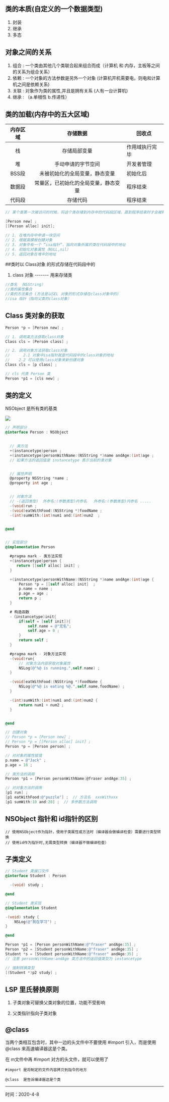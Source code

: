 ## 类的本质(自定义的一个数据类型)

1. 封装
2. 继承
3. 多态



## 对象之间的关系

1. 组合 :  一个类由其他几个类联合起来组合而成（计算机 和 内存，主板等之间的关系为组合关系）
2. 依赖 : 一个对象的方法参数是另外一个对象 (计算机开机需要电，则电和计算机之间是依赖关系)
3. 关联 : 对象作为类的属性,并且是拥有关系 (人有一台计算机)
4. 继承 : （a.单根性  b.传递性）



## 类的加载(内存中的五大区域)

| 内存区域 |               存储数据               | 回收点         |
| :------: | :----------------------------------: | -------------- |
|    栈    |             存储局部变量             | 作用域执行完毕 |
|    堆    |          手动申请的字节空间          | 开发者管理     |
|  BSS段   |    未被初始化的全局变量，静态变量    | 初始化后       |
|  数据段  | 常量区，已初始化的全局变量，静态变量 | 程序结束       |
|  代码段  |               存储代码               | 程序结束       |

```objective-c
// 某个类第一次被访问的时候，将这个类存储到内存中的代码段区域，直到程序结束时才会被释放，这个过程叫做类加载。

[Person new] ;
[[Person alloc] init];

// 1. 在堆内存中申请一块空间
// 2. 根据类模板创建对象
// 3. 对象中有一个 “isa指针”，指向对象所属的类在代码段中的地址
// 4. 初始化对象属性（NULL,nil）
// 5. 返回对象在堆中的地址

```



##类时以 Class对象 的形式存储在代码段中的

1. class 对象 ------- 用来存储类

```objective-c
//类名 （NSString）
//类的属性集合
//类的方法集合 (方法是以SEL 对象的形式存储在class对象中的)
//isa 指针（指向父类的class对象）
```



## Class 类对象的获取

```objective-c
Person *p = [Person new] ;

// 1. 调用类方法获取class对象
Class cls = [Person class] ;

// 2. 调用对象方法获取class对象
// 		2.1 对象中isa指针就是代码段中的class对象的地址
//    2.2 可以使用class对象来新创建对象
Class cls = [p class] ;

// cls 代表 Person 类
Person *p1 = [cls new] ;
```



## 类的定义

NSObject 是所有类的基类

![](../images/2011021920525849.jpg)

```objective-c
// 声明部分
@interface Person : NSObject

  
  // 类方法
  +(instancetype)person ;
  +(instancetype)personWithName:(NSString *)name andAge:(int)age ;
  // 如果方法的返回值是 instancetype 表示当前的类对象


  // 属性声明
  @property NSString *name ;
  @property int age ;


  // 对象方法
  // -(返回类型)  外参名:(参数类型)内参名   外参名:(参数类型)内参名 .....
  -(void)run ;
  -(void)eatWithFood:(NSString *)foodName ;
  -(int)sumWith:(int)num1 and:(int)num2  ;


@end
```

```objective-c

// 实现部分
@implementation Person

  #pragma mark - 类方法实现
  +(instancetype)person {
     return [[self alloc] init] ;
  }

  +(instancetype)personWithName:(NSString *)name andAge:(int)age {
      Person *p = [[self alloc] init]  ;
      p.name = name ;
      p.age = age ;
      return p ;
  }

  # 构造函数
  -（instancetype)init{
      if(self = [self init]){
          self.name = @"无名"; 
          self.age = 0 ;
      }
      return self ;
  }

  #pragma mark - 对象方法实现
  -(void)run{
      // 对象方法内部获取对象属性
      NSLog(@"%@ is running.",self.name) ;
  }

  -(void)eatWithFood:(NSString *)foodName {
      NSLog(@"%@ is eating %@.",self.name,foodName) ;
  }

  -(int)sumWith:(int)num1 and:(int)num2 {
      return num1 + num2 ;
  }


@end
```



```objective-c
// 创建对象
// Person *p = [Person new] ;
// Person *p = [[Person alloc] init] ;
Person *p = [Person person] ;

// 对对象的属性赋值
p.name = @"Jack" ;
p.age = 18 ;

// 类方法的调用
Person *p1 = [Person personWithName:@fraser andAge:35] ;

// 对对象方法的调用
[p1 run] ;
[p1 eatWithFood:@"puzzle"] ;  // 方法名  xxxWithxxx
[p1 sumWith:10 and:20] ;  // 多参数方法调用

```



## NSObject 指针和 id指针的区别

```
// 使用NSObject作为指针，使用子类属性或方法时（编译器会做编译检查）需要进行类型转换
// 使用id作为指针时,无需类型转换（编译器不做编译检查）
```



## 子类定义

```objective-c
// Student 类接口文件
@interface Student : Person

  -(void) study ;

@end
```

```objective-c
// Student 类实现
@implementation Student

-(void) study {
    NSLog(@"我在学习") ;
}

@end
```

```objective-c
Person *p1 = [Person personWithName:@"fraser" andAge:35] ;
Person *p2 = [Student personWithName:@"fraser" andAge:35] ;
Student *s = [Student personWithName:@"fraser" andAge:35] ;
// 注意 personWithName:andAge 类方法中的返回值类型为 instancetype 

// 强制转换类型
[(Student *)p2 study] ;
```



## LSP 里氏替换原则

1. 子类对象可替换父类对象的位置，功能不受影响

2. 父类指针指向子类对象



## @class

当两个类相互包含时，其中一边的头文件中不要使用 #import 引入，而是使用@class 来高速编译器这是个类。

在 m文件中再 #import  对方的头文件，就可以使用了

```
#import 是将制定的文件内容拷贝到指令的地方

@class  是告诉编译器这是个类
```





---

时间：2020-4-8